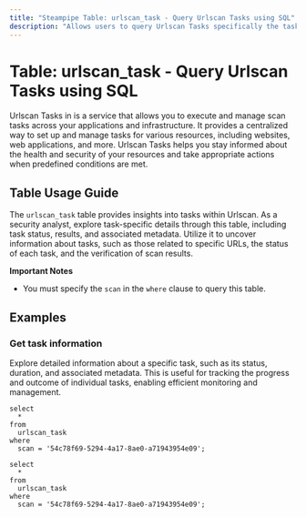 ```yaml
---
title: "Steampipe Table: urlscan_task - Query Urlscan Tasks using SQL"
description: "Allows users to query Urlscan Tasks specifically the task details, providing insights into scan tasks and potential security threats."
---
```


# Table: urlscan_task - Query Urlscan Tasks using SQL

Urlscan Tasks in is a service that allows you to execute and manage scan tasks across your applications and infrastructure. It provides a centralized way to set up and manage tasks for various resources, including websites, web applications, and more. Urlscan Tasks helps you stay informed about the health and security of your resources and take appropriate actions when predefined conditions are met.

## Table Usage Guide

The `urlscan_task` table provides insights into tasks within Urlscan. As a security analyst, explore task-specific details through this table, including task status, results, and associated metadata. Utilize it to uncover information about tasks, such as those related to specific URLs, the status of each task, and the verification of scan results.

**Important Notes**
- You must specify the `scan` in the `where` clause to query this table.

## Examples

### Get task information
Explore detailed information about a specific task, such as its status, duration, and associated metadata. This is useful for tracking the progress and outcome of individual tasks, enabling efficient monitoring and management.

```sql+postgres
select
  *
from
  urlscan_task
where
  scan = '54c78f69-5294-4a17-8ae0-a71943954e09';
```

```sql+sqlite
select
  *
from
  urlscan_task
where
  scan = '54c78f69-5294-4a17-8ae0-a71943954e09';
```